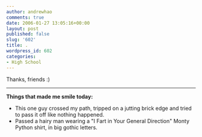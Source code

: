 ```yaml
---
author: andrewhao
comments: true
date: 2006-01-27 13:05:16+00:00
layout: post
published: false
slug: '602'
title: .
wordpress_id: 602
categories:
- High School
---
```


Thanks, friends  :)




-----------
**Things that made me smile today:**
- This one guy crossed my path, tripped on a jutting brick edge and tried to pass it off like nothing happened.
- Passed a hairy man wearing a "I Fart in Your General Direction" Monty Python shirt, in big gothic letters.
